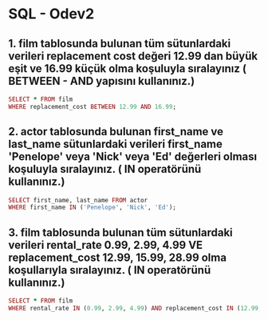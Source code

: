 # SQL - Odev2

## 1. film tablosunda bulunan tüm sütunlardaki verileri replacement cost değeri 12.99 dan büyük eşit ve 16.99 küçük olma koşuluyla sıralayınız ( BETWEEN - AND yapısını kullanınız.)

``` ruby
SELECT * FROM film
WHERE replacement_cost BETWEEN 12.99 AND 16.99;
```

## 2. actor tablosunda bulunan first_name ve last_name sütunlardaki verileri first_name 'Penelope' veya 'Nick' veya 'Ed' değerleri olması koşuluyla sıralayınız. ( IN operatörünü kullanınız.)

``` ruby
SELECT first_name, last_name FROM actor
WHERE first_name IN ('Penelope', 'Nick', 'Ed');
```

## 3. film tablosunda bulunan tüm sütunlardaki verileri rental_rate 0.99, 2.99, 4.99 VE replacement_cost 12.99, 15.99, 28.99 olma koşullarıyla sıralayınız. ( IN operatörünü kullanınız.)

``` ruby
SELECT * FROM film
WHERE rental_rate IN (0.99, 2.99, 4.99) AND replacement_cost IN (12.99, 15.99, 28.99);
```
